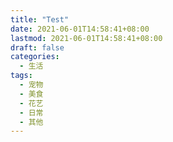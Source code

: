 ```yaml
---
title: "Test"
date: 2021-06-01T14:58:41+08:00
lastmod: 2021-06-01T14:58:41+08:00
draft: false
categories:
  - 生活
tags:
  - 宠物
  - 美食
  - 花艺
  - 日常
  - 其他
---
```

